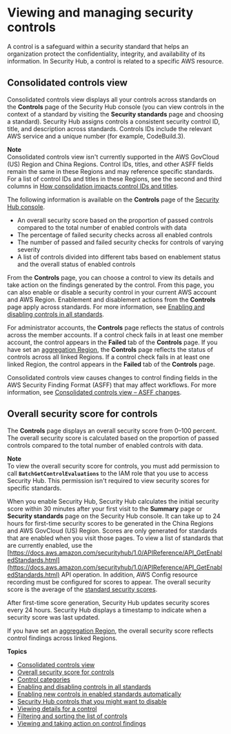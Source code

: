 # Viewing and managing security controls<a name="controls-view-manage"></a>

A control is a safeguard within a security standard that helps an organization protect the confidentiality, integrity, and availability of its information\. In Security Hub, a control is related to a specific AWS resource\.

## Consolidated controls view<a name="consolidated-controls-view"></a>

Consolidated controls view displays all your controls across standards on the **Controls** page of the Security Hub console \(you can view controls in the context of a standard by visiting the **Security standards** page and choosing a standard\)\. Security Hub assigns controls a consistent security control ID, title, and description across standards\. Controls IDs include the relevant AWS service and a unique number \(for example, CodeBuild\.3\)\.

**Note**  
Consolidated controls view isn't currently supported in the AWS GovCloud \(US\) Region and China Regions\. Control IDs, titles, and other ASFF fields remain the same in these Regions and may reference specific standards\. For a list of control IDs and titles in these Regions, see the second and third columns in [How consolidation impacts control IDs and titles](asff-changes-consolidation.md#securityhub-findings-format-changes-ids-titles)\.

The following information is available on the **Controls** page of the [Security Hub console](https://console.aws.amazon.com/securityhub/)\.
+ An overall security score based on the proportion of passed controls compared to the total number of enabled controls with data
+ The percentage of failed security checks across all enabled controls
+ The number of passed and failed security checks for controls of varying severity
+ A list of controls divided into different tabs based on enablement status and the overall status of enabled controls

From the **Controls** page, you can choose a control to view its details and take action on the findings generated by the control\. From this page, you can also enable or disable a security control in your current AWS account and AWS Region\. Enablement and disablement actions from the **Controls** page apply across standards\. For more information, see [Enabling and disabling controls in all standards](securityhub-standards-enable-disable-controls.md)\.

For administrator accounts, the **Controls** page reflects the status of controls across the member accounts\. If a control check fails in at least one member account, the control appears in the **Failed** tab of the **Controls** page\. If you have set an [aggregation Region](finding-aggregation.md), the **Controls** page reflects the status of controls across all linked Regions\. If a control check fails in at least one linked Region, the control appears in the **Failed** tab of the **Controls** page\.

Consolidated controls view causes changes to control finding fields in the AWS Security Finding Format \(ASFF\) that may affect workflows\. For more information, see [Consolidated controls view – ASFF changes](asff-changes-consolidation.md#securityhub-findings-format-consolidated-controls-view)\.

## Overall security score for controls<a name="controls-overall-score"></a>

The **Controls** page displays an overall security score from 0–100 percent\. The overall security score is calculated based on the proportion of passed controls compared to the total number of enabled controls with data\.

**Note**  
 To view the overall security score for controls, you must add permission to call **`BatchGetControlEvaluations`** to the IAM role that you use to access Security Hub\. This permission isn't required to view security scores for specific standards\. 

When you enable Security Hub, Security Hub calculates the initial security score within 30 minutes after your first visit to the **Summary** page or **Security standards** page on the Security Hub console\. It can take up to 24 hours for first\-time security scores to be generated in the China Regions and AWS GovCloud \(US\) Region\. Scores are only generated for standards that are enabled when you visit those pages\. To view a list of standards that are currently enabled, use the [https://docs.aws.amazon.com/securityhub/1.0/APIReference/API_GetEnabledStandards.html](https://docs.aws.amazon.com/securityhub/1.0/APIReference/API_GetEnabledStandards.html) API operation\. In addition, AWS Config resource recording must be configured for scores to appear\. The overall security score is the average of the [standard security scores](standards-security-score.md)\.

After first\-time score generation, Security Hub updates security scores every 24 hours\. Security Hub displays a timestamp to indicate when a security score was last updated\.

If you have set an [aggregation Region](finding-aggregation.md), the overall security score reflects control findings across linked Regions\.

**Topics**
+ [Consolidated controls view](#consolidated-controls-view)
+ [Overall security score for controls](#controls-overall-score)
+ [Control categories](control-categories.md)
+ [Enabling and disabling controls in all standards](securityhub-standards-enable-disable-controls.md)
+ [Enabling new controls in enabled standards automatically](controls-auto-enable.md)
+ [Security Hub controls that you might want to disable](controls-to-disable.md)
+ [Viewing details for a control](securityhub-standards-control-details.md)
+ [Filtering and sorting the list of controls](controls-filter-sort.md)
+ [Viewing and taking action on control findings](securityhub-control-manage-findings.md)